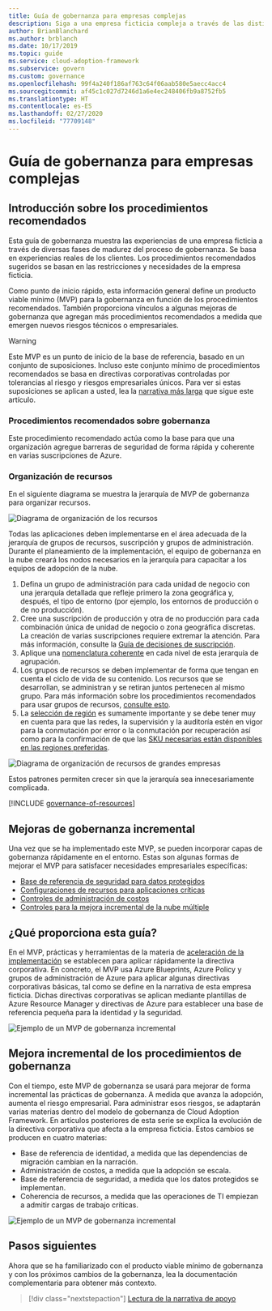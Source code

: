 ```yaml
---
title: Guía de gobernanza para empresas complejas
description: Siga a una empresa ficticia compleja a través de las distintas fases de la madurez de la gobernanza, cuando define un producto mínimo viable (MVP) en función de procedimientos recomendados.
author: BrianBlanchard
ms.author: brblanch
ms.date: 10/17/2019
ms.topic: guide
ms.service: cloud-adoption-framework
ms.subservice: govern
ms.custom: governance
ms.openlocfilehash: 99f4a240f186af763c64f06aab580e5aecc4acc4
ms.sourcegitcommit: af45c1c027d7246d1a6e4ec248406fb9a8752fb5
ms.translationtype: HT
ms.contentlocale: es-ES
ms.lasthandoff: 02/27/2020
ms.locfileid: "77709148"
---
```

# <a name="governance-guide-for-complex-enterprises"></a>Guía de gobernanza para empresas complejas

## <a name="overview-of-best-practices"></a>Introducción sobre los procedimientos recomendados

Esta guía de gobernanza muestra las experiencias de una empresa ficticia a través de diversas fases de madurez del proceso de gobernanza. Se basa en experiencias reales de los clientes. Los procedimientos recomendados sugeridos se basan en las restricciones y necesidades de la empresa ficticia.

Como punto de inicio rápido, esta información general define un producto viable mínimo (MVP) para la gobernanza en función de los procedimientos recomendados. También proporciona vínculos a algunas mejoras de gobernanza que agregan más procedimientos recomendados a medida que emergen nuevos riesgos técnicos o empresariales.

> [!WARNING]
> Este MVP es un punto de inicio de la base de referencia, basado en un conjunto de suposiciones. Incluso este conjunto mínimo de procedimientos recomendados se basa en directivas corporativas controladas por tolerancias al riesgo y riesgos empresariales únicos. Para ver si estas suposiciones se aplican a usted, lea la [narrativa más larga](./narrative.md) que sigue este artículo.

### <a name="governance-best-practices"></a>Procedimientos recomendados sobre gobernanza

Este procedimiento recomendado actúa como la base para que una organización agregue barreras de seguridad de forma rápida y coherente en varias suscripciones de Azure.

### <a name="resource-organization"></a>Organización de recursos

En el siguiente diagrama se muestra la jerarquía de MVP de gobernanza para organizar recursos.

![Diagrama de organización de los recursos](../../../_images/govern/resource-organization.png)

Todas las aplicaciones deben implementarse en el área adecuada de la jerarquía de grupos de recursos, suscripción y grupos de administración. Durante el planeamiento de la implementación, el equipo de gobernanza en la nube creará los nodos necesarios en la jerarquía para capacitar a los equipos de adopción de la nube.

1. Defina un grupo de administración para cada unidad de negocio con una jerarquía detallada que refleje primero la zona geográfica y, después, el tipo de entorno (por ejemplo, los entornos de producción o de no producción).
2. Cree una suscripción de producción y otra de no producción para cada combinación única de unidad de negocio o zona geográfica discretas. La creación de varias suscripciones requiere extremar la atención. Para más información, consulte la [Guía de decisiones de suscripción](../../../decision-guides/subscriptions/index.md).
3. Aplique una [nomenclatura coherente](../../../ready/azure-best-practices/naming-and-tagging.md) en cada nivel de esta jerarquía de agrupación.
4. Los grupos de recursos se deben implementar de forma que tengan en cuenta el ciclo de vida de su contenido. Los recursos que se desarrollan, se administran y se retiran juntos pertenecen al mismo grupo. Para más información sobre los procedimientos recomendados para usar grupos de recursos, [consulte esto](../../../decision-guides/resource-consistency/index.md).
5. La [selección de región](../../../decision-guides/regions/index.md) es sumamente importante y se debe tener muy en cuenta para que las redes, la supervisión y la auditoría estén en vigor para la conmutación por error o la conmutación por recuperación así como para la confirmación de que las [SKU necesarias están disponibles en las regiones preferidas](https://azure.microsoft.com/global-infrastructure/services).

![Diagrama de organización de recursos de grandes empresas](../../../_images/govern/large-enterprise-resource-organization.png)

Estos patrones permiten crecer sin que la jerarquía sea innecesariamente complicada.

[!INCLUDE [governance-of-resources](../../../../includes/caf-governance-of-resources.md)]

<!-- See comments for suggestion to possibly add here -->

## <a name="incremental-governance-improvements"></a>Mejoras de gobernanza incremental

Una vez que se ha implementado este MVP, se pueden incorporar capas de gobernanza rápidamente en el entorno. Estas son algunas formas de mejorar el MVP para satisfacer necesidades empresariales específicas:

- [Base de referencia de seguridad para datos protegidos](./security-baseline-improvement.md)
- [Configuraciones de recursos para aplicaciones críticas](./resource-consistency-improvement.md)
- [Controles de administración de costos](./cost-management-improvement.md)
- [Controles para la mejora incremental de la nube múltiple](./multicloud-improvement.md)

<!-- markdownlint-disable MD026 -->

## <a name="what-does-this-guidance-provide"></a>¿Qué proporciona esta guía?

En el MVP, prácticas y herramientas de la materia de [aceleración de la implementación](../../deployment-acceleration/index.md) se establecen para aplicar rápidamente la directiva corporativa. En concreto, el MVP usa Azure Blueprints, Azure Policy y grupos de administración de Azure para aplicar algunas directivas corporativas básicas, tal como se define en la narrativa de esta empresa ficticia. Dichas directivas corporativas se aplican mediante plantillas de Azure Resource Manager y directivas de Azure para establecer una base de referencia pequeña para la identidad y la seguridad.

![Ejemplo de un MVP de gobernanza incremental](../../../_images/govern/governance-mvp.png)

## <a name="incremental-improvements-to-governance-practices"></a>Mejora incremental de los procedimientos de gobernanza

Con el tiempo, este MVP de gobernanza se usará para mejorar de forma incremental las prácticas de gobernanza. A medida que avanza la adopción, aumenta el riesgo empresarial. Para administrar esos riesgos, se adaptarán varias materias dentro del modelo de gobernanza de Cloud Adoption Framework. En artículos posteriores de esta serie se explica la evolución de la directiva corporativa que afecta a la empresa ficticia. Estos cambios se producen en cuatro materias:

- Base de referencia de identidad, a medida que las dependencias de migración cambian en la narración.
- Administración de costos, a medida que la adopción se escala.
- Base de referencia de seguridad, a medida que los datos protegidos se implementan.
- Coherencia de recursos, a medida que las operaciones de TI empiezan a admitir cargas de trabajo críticas.

![Ejemplo de un MVP de gobernanza incremental](../../../_images/govern/governance-improvement-large.png)

## <a name="next-steps"></a>Pasos siguientes

Ahora que se ha familiarizado con el producto viable mínimo de gobernanza y con los próximos cambios de la gobernanza, lea la documentación complementaria para obtener más contexto.

> [!div class="nextstepaction"]
> [Lectura de la narrativa de apoyo](./narrative.md)
